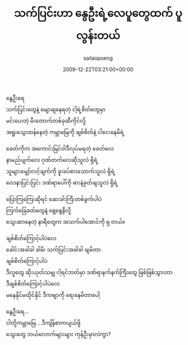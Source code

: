 ﻿---
_last_editor_used_jetpack: block-editor
_publicize_job_id: "59370041164"
_wp_old_date: "2021-06-09"
author: sailaopoeng
categories:
  - poems
date: "2009-12-22T03:21:00+00:00"
parent_post_id: null
post_id: "141"
timeline_notification: "1623195928"
title: သက်ပြင်းဟာ နွေဦးရဲ့လေပူတွေထက် ပူလွန်းတယ်
url: /2009/12/22/သက်ပြင်းဟာ-နွေဦးရဲ့လေပူ/

---
နွေဦးရေ  
သက်ပြင်းတွေနဲ့ မျောချနေရတဲ့ ငါ့ရဲ့စိတ်တွေမှာ  
မင်းပေးတဲ့ မီးတောက်တစ်ခုဆီကိုင်လို့  
အရူးသွေးထန်နေတဲ့ ကမ္ဘာမြေကို ချစ်စိတ်နဲ့ ငါငေးနေမိရဲ့

ခေတ်ကိုက အကောင်းမြင်ဝါဒီလုပ်မရတဲ့ ခေတ်လေ  
နာမည်ပျက်လေ ဂုဏ်တက်လေဆိုသူလဲ ရှိရဲ့  
သူများမျှော်လင့်ချက်ကို ခူးခပ်စားသောက်သူလဲ ရှိရဲ့  
ဝေဒနာပြင်းပြင်း ဒဏ်ရာပေါ်ကို ဓားနဲ့ခုတ်ချသူလဲ ရှိရဲ့

ပြောကြကြေးဆိုရင် ဆေးခါးကြီးတစ်ခွက်ပါပဲ  
ကြက်ခြေခတ်တွေနဲ့ စွေ့စွေ့နီလို့  
သွေးဆာနေတဲ့ နာရီတွေက အသက်ပါအောင်ကို ရှ တယ်။

ချစ်စိတ်ကြောင့်ပါပဲလေ  
ခေါင်းအခါခါ ခါမိ၊ သက်ပြင်းအခါခါ ချမိတာ  
ချစ်စိတ်ကြောင့်ပါပဲ  
ဒီလူတွေ ဆိုးယုတ်သမျှ ငါ့ရင်ဘတ်မှာ ဒဏ်ရာနက်နက်ကြီးတွေ ဖြစ်ဖြစ်သွားတာ  
ဒီချစ်စိတ်ကြောင့်ပါပဲလေ  
မနေနိုင်မထိုင်နိုင် ဒီကဗျာကို ရေးနေမိတာပေါ့

နွေဦးရေ…  
ငါတို့ကမ္ဘာမြေ …ဒီကျိန်စာကပျယ်ဖို့  
သွေးတွေ ဘယ်လောက်များများ ကုန်ဦးမှာလဲကွာ?
